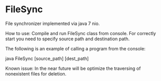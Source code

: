 # FileSync
File synchronizer implemented via java 7 nio.

How to use:
Compile and run FileSync class from console. For correctly start you need to specify source path and destination path.

The following is an example of calling a program from the console:

java FileSync [source_path] [dest_path]

Known issue: 
In the near future will be optimize the traversing of nonexistent files for deletion.
